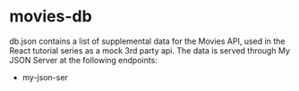 # movies-db

db.json contains a list of supplemental data for the Movies API, used in the React tutorial series as a mock 3rd party api. The data is served through My JSON Server at the following endpoints:
- my-json-ser
